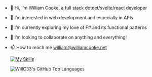 - 👋 Hi, I’m William Cooke, a full stack dotnet/svelte/react developer
- 👀 I’m interested in web development and especially in APIs 
- 🌱 I’m currently exploring my love of F# and its functional patterns
- 💞️ I’m looking to collaborate on anything and everything!
- 📫 How to reach me william@williamcooke.net

  [![My Skills](https://skillicons.dev/icons?i=ocaml,cs,dotnet,svelte,react,js,html,css,azure,github)](https://skillicons.dev)

  ![WillC33's GitHub Top Languages](https://github-readme-stats.vercel.app/api/top-langs/?username=WillC33&layout=donut&theme=synthwave&langs_count=7)

<!---
WillC33/WillC33 is a ✨ special ✨ repository because its `README.md` (this file) appears on your GitHub profile.
You can click the Preview link to take a look at your changes.
--->
